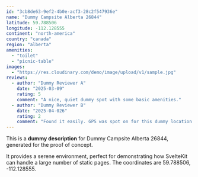 ```yaml
---
id: "3cb8de63-9ef2-4b0e-acf3-28c2f547936e"
name: "Dummy Campsite Alberta 26844"
latitude: 59.788506
longitude: -112.128555
continent: "north-america"
country: "canada"
region: "alberta"
amenities:
  - "toilet"
  - "picnic-table"
images:
  - "https://res.cloudinary.com/demo/image/upload/v1/sample.jpg"
reviews:
  - author: "Dummy Reviewer A"
    date: "2025-03-09"
    rating: 5
    comment: "A nice, quiet dummy spot with some basic amenities."
  - author: "Dummy Reviewer B"
    date: "2025-04-026"
    rating: 2
    comment: "Found it easily. GPS was spot on for this dummy location."
---
```


This is a **dummy description** for Dummy Campsite Alberta 26844, generated for the proof of concept.

It provides a serene environment, perfect for demonstrating how SvelteKit can handle a large number of static pages. The coordinates are 59.788506, -112.128555.
